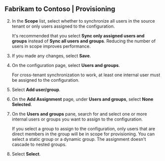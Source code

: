 ## Fabrikam to Contoso | Provisioning

2. In the **Scope** list, select whether to synchronize all users in the source tenant or only users assigned to the configuration.

    It's recommended that you select **Sync only assigned users and groups** instead of **Sync all users and groups**. Reducing the number of users in scope improves performance.

3. If you made any changes, select **Save**.

4. On the configuration page, select **Users and groups**.

    For cross-tenant synchronization to work, at least one internal user must be assigned to the configuration.

5. Select **Add user/group**.

6. On the **Add Assignment** page, under **Users and groups**, select **None Selected**.

7. On the **Users and groups** pane, search for and select one or more internal users or groups you want to assign to the configuration.

    If you select a group to assign to the configuration, only users that are direct members in the group will be in scope for provisioning. You can select a static group or a dynamic group. The assignment doesn't cascade to nested groups.

8. Select **Select**.